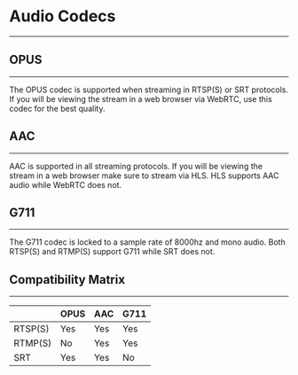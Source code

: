 # Audio Codecs
---
## OPUS
---
The OPUS codec is supported when streaming in RTSP(S) or SRT protocols. If you will be viewing the stream in a web browser
via WebRTC, use this codec for the best quality.

## AAC
---
AAC is supported in all streaming protocols. If you will be viewing the stream in a web browser make sure to stream via
HLS. HLS supports AAC audio while WebRTC does not.

## G711
---
The G711 codec is locked to a sample rate of 8000hz and mono audio. Both RTSP(S) and RTMP(S) support G711 while SRT does not.

## Compatibility Matrix
---
||OPUS| AAC |G711|
|--|--|-----|--|
| RTSP(S) |Yes| Yes |Yes|
| RTMP(S) |No| Yes |Yes|
| SRT     |Yes| Yes |No|